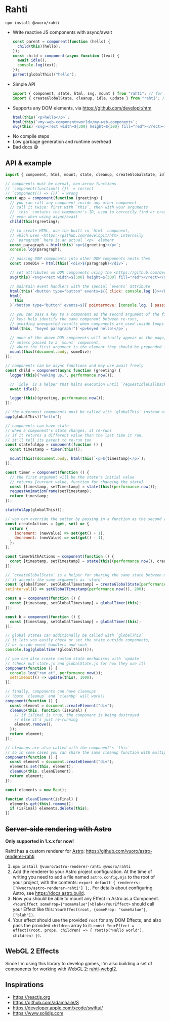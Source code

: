# Rahti

`npm install @vuoro/rahti`

- Write reactive JS components with async/await
  ```js
  const parent = component(function (hello) {
    child(this)(hello);
  });
  const child = component(async function (text) {
    await idle();
    console.log(text);
  });
  parent(globalThis)("hello");
  ```
- Simple API
  ```js
  import { component, state, html, svg, mount } from "rahti"; // for most use cases
  import { createGlobalState, cleanup, idle, update } from "rahti"; // for advanced usage
  ```
- Supports any DOM elements, via <https://github.com/developit/htm>
  ```js
  html(this)`<p>hello</p>`;
  html(this)`<my-web-component>world</my-web-component>`;
  svg(this)`<svg><rect width=${300} height=${300} fill="red"></rect></svg>`;
  ```
- No compile steps
- Low garbage generation and runtime overhead
- Bad docs 😅

## API & example

```js
import { component, html, mount, state, cleanup, createGlobalState, idle, update } from "rahti";

// components must be normal, non-arrow functions
// `component(function() {})` = correct
// `component(() => {})` = wrong
const app = component(function (greeting) {
  // you can call any component inside any other component
  // call it twice: first with `this`, then with your arguments
  // `this` contains the component's ID, used to correctly find or create its children,
  // even when using async/await
  child(this)(greeting);

  // to create HTML, use the built in `html` component,
  // which uses <https://github.com/developit/htm> internally
  // `paragraph` here is an actual `<p>` element
  const paragraph = html(this)`<p>${greeting}</p>`;
  console.log(paragraph);

  // passing DOM components into other DOM components nests them
  const someDiv = html(this)`<div>${paragraph}</div>`;

  // set attributes on DOM components using the <https://github.com/developit/htm> API
  svg(this)`<svg><rect width=${300} height=${300} fill="red"></rect></svg>`;

  // maintain event handlers with the special `events` attribute
  html(this)`<button type="button" events=${{ click: console.log }}></button>`;
  html(
    this
  )`<button type="button" events=${{ pointermove: [console.log, { passive: true }] }}></button>`;

  // you can pass a key to a component as the second argument of the first call
  // keys help identify the same component between re-runs,
  // avoiding unexpected results when components are used inside loops or conditionals
  html(this, "keyed paragraph!")`<p>keyed hello!</p>`;

  // none of the above DOM components will actually appear on the page,
  // unless passed to a `mount` component,
  // where the first argument is the element they should be prepended into
  mount(this)(document.body, someDiv);
});

// components can be async functions and may use await freely
const child = component(async function (greeting) {
  logger(this)("waking up…", performance.now());

  // `idle` is a helper that halts execution until `requestIdleCallback`
  await idle();

  logger(this)(greeting, performance.now());
});

// the outermost components must be called with `globalThis` instead of `this`
app(globalThis)("hello");

// components can have state
// when a component's state changes, it re-runs
// if it returns a different value than the last time it ran,
// it'll tell its parent to re-run too
const statefulApp = component(function () {
  const timestamp = timer(this)();

  mount(this)(document.body, html(this)`<p>${timestamp}</p>`);
});

const timer = component(function () {
  // the first argument will be the state's initial value
  // returns [current value, function for changing the state]
  const [timestamp, setTimestamp] = state(this)(performance.now());
  requestAnimationFrame(setTimestamp);
  return timestamp;
});

statefulApp(globalThis)();

// you can override the setter by passing in a function as the second argument
const createActions = (get, set) => {
  return {
    increment: (newValue) => set(get() + 1),
    decrement: (newValue) => set(get() - 1),
  };
};

const timerWithActions = component(function () {
  const [timestamp, setTimestamp] = state(this)(performance.now(), createActions);
});

// `createGlobalState` is a helper for sharing the same state between multiple components
// it accepts the same arguments as `state`
const [globalTimer, setGlobalTimestamp] = createGlobalState(performance.now());
setInterval(() => setGlobalTimestamp(performance.now()), 200);

const a = component(function () {
  const [timestamp, setGlobalTimestamp] = globalTimer(this);
});

const b = component(function () {
  const [timestamp, setGlobalTimestamp] = globalTimer(this);
});

// global states can additionally be called with `globalThis`
// it lets you easily check or set the state outside components,
// or inside event handlers and such
console.log(globalTimer(globalThis)());

// you can also create custom state mechanisms with `update`
// (check out state.js and globalState.js for how they use it)
component(function () {
  console.log("ran at", performance.now());
  setTimeout(() => update(this), 1000);
});

// finally, components can have cleanups
// (both `cleanup` and `cleanUp` will work!)
component(function () {
  const element = document.createElement("div");
  cleanup(this, function (isFinal) {
    // if isFinal is true, the component is being destroyed
    // else it's just re-running
    element.remove();
  });
  return element;
});

// cleanups are also called with the component's `this`
// so in some cases you can share the same cleanup function with multiple components
component(function () {
  const element = document.createElement("div");
  elements.set(this, element);
  cleanup(this, cleanElement);
  return element;
});

const elements = new Map();

function cleanElement(isFinal) {
  elements.get(this).remove();
  if (isFinal) elements.delete(this);
})
```

## ~~Server-side rendering with Astro~~

**Only supported in 1.x.x for now!**

Rahti has a custom renderer for [Astro](https://astro.build): https://github.com/vuoro/astro-renderer-rahti

1. `npm install @vuoro/astro-renderer-rahti @vuoro/rahti`
2. Add the renderer to your Astro project configuration. At the time of writing you need to add a file named `astro.config.mjs` to the root of your project, with the contents: `export default { renderers: ['@vuoro/astro-renderer-rahti'] };`. For details about configuring Astro, see <https://docs.astro.build>.
3. Now you should be able to mount any Effect in Astro as a Component. `<YourEffect someProp={"someValue"}>blah</YourEffect>` should call your Effect like this: `YourEffect(root, {someProp: "someValue"}, ["blah"])`.
4. Your effect should use the provided `root` for any DOM Effects, and also pass the provided `children` array to it: `const YourEffect = effect((root, props, children) => { root(p("Hello world"), children) })`.

## WebGL 2 Effects

Since I'm using this library to develop games, I'm also building a set of components for working with WebGL 2: [rahti-webgl2](https://github.com/vuoro/rahti-webgl2).

## Inspirations

- <https://reactjs.org>
- <https://github.com/adamhaile/S>
- <https://developer.apple.com/xcode/swiftui/>
- <https://www.solidjs.com>
